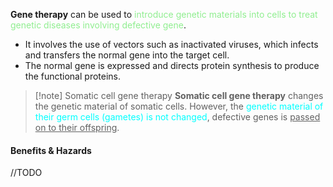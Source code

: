 **Gene therapy** can be used to <span style="color: lightgreen">introduce genetic materials into cells to treat genetic diseases involving defective gene</span>.
- It involves the use of vectors such as inactivated viruses, which infects and transfers the normal gene into the target cell.
- The normal gene is expressed and directs protein synthesis to produce the functional proteins.

> [!note] Somatic cell gene therapy
> **Somatic cell gene therapy** changes the genetic material of somatic cells. However, the <span style="color: aqua">genetic material of their germ cells (gametes) is not changed</span>, defective genes is <u>passed on to their offspring</u>.

#### Benefits & Hazards
//TODO
